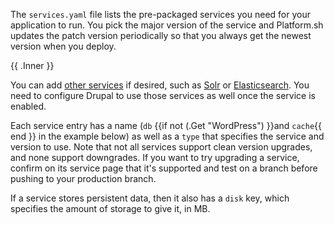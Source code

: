 The `services.yaml` file lists the pre-packaged services you need for your application to run.
You pick the major version of the service and Platform.sh updates the patch version periodically
so that you always get the newest version when you deploy.

{{ .Inner }}

You can add [other services](/configuration/services/_index.md) if desired,
such as [Solr](/configuration/services/solr.md) or [Elasticsearch](/configuration/services/elasticsearch.md).
You need to configure Drupal to use those services as well once the service is enabled.

Each service entry has a name (`db` {{if not (.Get "WordPress") }}and `cache`{{ end }} in the example below)
as well as a `type` that specifies the service and version to use.
Note that not all services support clean version upgrades, and none support downgrades.
If you want to try upgrading a service,
confirm on its service page that it's supported
and test on a branch before pushing to your production branch.

If a service stores persistent data,
then it also has a `disk` key, which specifies the amount of storage to give it, in MB.
